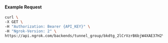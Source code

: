 <!-- Code generated for API Clients. DO NOT EDIT. -->

#### Example Request

```bash
curl \
-X GET \
-H "Authorization: Bearer {API_KEY}" \
-H "Ngrok-Version: 2" \
https://api.ngrok.com/backends/tunnel_group/bkdtg_2lCrVzrB6bjW4XAE37H2YCflMfc
```
